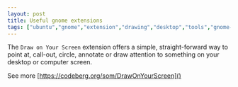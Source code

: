 ```yaml
---
layout: post
title: Useful gnome extensions
tags: ["ubuntu","gnome","extension","drawing","desktop","tools","gnome-shell-extension"]
---
```

The `Draw on Your Screen` extension offers a simple, straight-forward way to point at, call-out, circle, annotate or draw attention to something on your desktop or computer screen.

See more [https://codeberg.org/som/DrawOnYourScreen]()